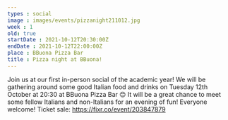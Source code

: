 ```yaml
---
types : social
image : images/events/pizzanight211012.jpg
week : 1
old: true
startDate : 2021-10-12T20:30:00Z
endDate : 2021-10-12T22:00:00Z
place : BBuona Pizza Bar
title : Pizza night at BBuona!
---
```


Join us at our first in-person social of the academic year! We will be gathering around some good Italian food and drinks on Tuesday 12th October at 20:30 at BBuona Pizza Bar 😊 It will be a great chance to meet some fellow Italians and non-Italians for an evening of fun! Everyone welcome! Ticket sale: https://fixr.co/event/203847879
